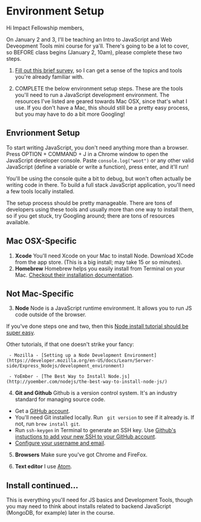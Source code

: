 # Environment Setup

Hi Impact Fellowship members,

On January 2 and 3, I'll be teaching an Intro to JavaScript and Web Deveopment Tools mini course for ya'll. There's going to be a lot to cover, so BEFORE class begins (January 2, 10am), please complete these two steps.

1. [Fill out this brief survey](https://goo.gl/forms/4gzPuazv8luAeSON2), so I can get a sense of the topics and tools you're already familiar with. 

2. COMPLETE the below environment setup steps. These are the tools you'll need to run a JavaScript development environment. The resources I've listed are geared towards Mac OSX, since that's what I use. If you don't have a Mac, this should still be a pretty easy process, but you may have to do a bit more Googling!

## Envrionment Setup

To start writing JavaScript, you don't need anything more than a browser. Press OPTION + COMMAND + J in a Chrome window to open the JavaScript developer console. Paste ```console.log("woot")``` or any other valid JavaScript (define a variable or write a function), press enter, and it'll run! 

You'll be using the console quite a bit to debug, but won't often actually be writing code in there. To build a full stack JavaScript application, you'll need a few tools locally installed. 

The setup process should be pretty manageable. There are tons of developers using these tools and usually more than one way to install them, so if you get stuck, try Googling around; there are tons of resources available.

  ## Mac OSX-Specific
 1. **Xcode**
  You'll need Xcode on your Mac to install Node. Download XCode from the app store. (This is a big install; may take 15 or so minutes).
 2. **Homebrew**
    Homebrew helps you easily install from Terminal on your Mac. [Checkout their installation documentation](https://brew.sh/). 
    
  ## Not Mac-Specific  
 3. **Node**
  Node is a JavaScript runtime environment. It allows you to run JS code outside of the browser. 
  
  If you've done steps one and two, then this [Node install tutorial should be super easy](http://blog.teamtreehouse.com/install-node-js-npm-mac). 
  
  Other tutorials, if that one doesn't strike your fancy:
  
     - Mozilla - [Setting up a Node Development Environment](https://developer.mozilla.org/en-US/docs/Learn/Server-side/Express_Nodejs/development_environment)
     
     - YoEmber - [The Best Way to Install Node.js](http://yoember.com/nodejs/the-best-way-to-install-node-js/)
     
 4. **Git and Github**
  Github is a version control system. It's an industry standard for managing source code. 
  
  - Get a [GitHub account](https://github.com/). 
  - You'll need Git installed locally. Run ``` git version``` to see if it already is. If not, run ```brew install git```.
  - Run ```ssh-keygen``` in Terminal to generate an SSH key. Use [Github's instuctions to add your new SSH to your GitHub account](https://help.github.com/articles/adding-a-new-ssh-key-to-your-github-account/). 
  - [Configure your username and email](https://git-scm.com/book/en/v2/Getting-Started-First-Time-Git-Setup).
 
 5. **Browsers**
  Make sure you've got Chrome and FireFox.
  
 6. **Text editor**
 I use [Atom](https://atom.io/).
 
 ## Install continued...
 
 This is everything you'll need for JS basics and Development Tools, though you may need to think about installs related to backend JavaScript (MongoDB, for example) later in the course. 
     
